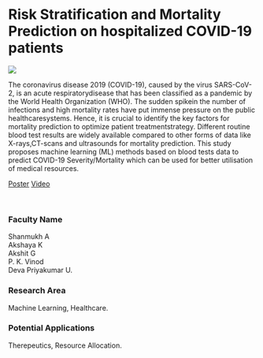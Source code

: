 # Risk Stratification and Mortality Prediction on hospitalized COVID-19 patients

![](https://i.imgur.com/R8CvUbB.png)

The coronavirus disease 2019 (COVID-19), caused by the virus SARS-CoV-2, is an acute respiratorydisease that has been classified as a pandemic by the World Health Organization (WHO). The sudden spikein the number of infections and high mortality rates have put immense pressure on the public healthcaresystems. Hence, it is crucial to identify the key factors for mortality prediction to optimize patient treatmentstrategy. Different routine blood test results are widely available compared to other forms of data like X-rays,CT-scans and ultrasounds for mortality prediction. This study proposes machine learning (ML) methods based on blood tests data to predict COVID-19 Severity/Mortality which can be used for better utilisation of medical resources.

[Poster](21.%20Risk%20Stratification%20and%20Mortality%20Prediction%20on%20hospitalized%20COVID-19%20patients.pdf)
[Video](https://youtu.be/IJNvraHsb2I)

<br>


### Faculty Name

Shanmukh A<br>
Akshaya K<br>
Akshit G<br>
P. K. Vinod<br>
Deva Priyakumar U.


### Research Area

Machine Learning, Healthcare.


### Potential Applications

Therepeutics, Resource Allocation.
